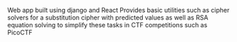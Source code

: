Web app built using django and React
Provides basic utilities such as cipher solvers for a substitution
cipher with predicted values as well as RSA equation solving
to simplify these tasks in CTF competitions such as PicoCTF